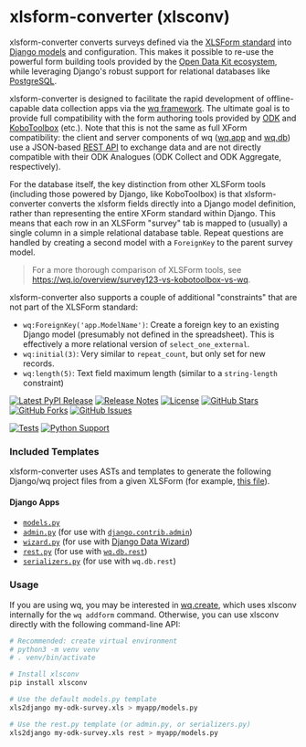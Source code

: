 # xlsform-converter (xlsconv)

xlsform-converter converts surveys defined via the [XLSForm standard] into [Django models] and configuration.  This makes it possible to re-use the powerful form building tools provided by the [Open Data Kit ecosystem][ecosystem], while leveraging Django's robust support for relational databases like [PostgreSQL].

xlsform-converter is designed to facilitate the rapid development of offline-capable data collection apps via the [wq framework].  The ultimate goal is to provide full compatibility with the form authoring tools provided by [ODK][ecosystem] and [KoboToolbox] (etc.).  Note that this is not the same as full XForm compatibility: the client and server components of wq ([wq.app] and [wq.db]) use a JSON-based [REST API] to exchange data and are not directly compatible with their ODK Analogues (ODK Collect and ODK Aggregate, respectively).

For the database itself, the key distinction from other XLSForm tools (including those powered by Django, like KoboToolbox) is that xlsform-converter converts the xlsform fields directly into a Django model definition, rather than representing the entire XForm standard within Django.  This means that each row in an XLSForm "survey" tab is mapped to (usually) a single column in a simple relational database table.  Repeat questions are handled by creating a second model with a `ForeignKey` to the parent survey model.

> For a more thorough comparison of XLSForm tools, see <https://wq.io/overview/survey123-vs-kobotoolbox-vs-wq>.

xlsform-converter also supports a couple of additional "constraints" that are not part of the XLSForm standard:

 * `wq:ForeignKey('app.ModelName')`: Create a foreign key to an existing Django model (presumably not defined in the spreadsheet).  This is effectively a more relational version of `select_one_external`.
 * `wq:initial(3)`: Very similar to `repeat_count`, but only set for new records.
 * `wq:length(5)`: Text field maximum length (similar to a `string-length` constraint)

[![Latest PyPI Release](https://img.shields.io/pypi/v/xlsconv.svg)](https://pypi.org/project/xlsconv)
[![Release Notes](https://img.shields.io/github/release/wq/xlsform-converter.svg)](https://github.com/wq/xlsform-converter/releases)
[![License](https://img.shields.io/pypi/l/xlsconv.svg)](https://github.com/wq/xlsform-converter/blob/main/LICENSE)
[![GitHub Stars](https://img.shields.io/github/stars/wq/xlsform-converter.svg)](https://github.com/wq/xlsform-converter/stargazers)
[![GitHub Forks](https://img.shields.io/github/forks/wq/xlsform-converter.svg)](https://github.com/wq/xlsform-converter/network)
[![GitHub Issues](https://img.shields.io/github/issues/wq/xlsform-converter.svg)](https://github.com/wq/xlsform-converter/issues)

[![Tests](https://github.com/wq/xlsform-converter/actions/workflows/test.yml/badge.svg)](https://github.com/wq/xlsform-converter/actions/workflows/test.yml)
[![Python Support](https://img.shields.io/pypi/pyversions/xlsconv.svg)](https://pypi.python.org/pypi/xlsconv)

### Included Templates

xlsform-converter uses ASTs and templates to generate the following Django/wq project files from a given XLSForm (for example, [this file](https://github.com/wq/xlsform-converter/raw/main/tests/files/input_types.xls)).

#### Django Apps
   - [`models.py`](https://github.com/wq/xlsform-converter/blob/main/tests/files/input_types/models.py)
   - [`admin.py`](https://github.com/wq/xlsform-converter/blob/main/tests/files/input_types/admin.py) (for use with [`django.contrib.admin`](https://docs.djangoproject.com/en/4.2/ref/contrib/admin/))
   - [`wizard.py`](https://github.com/wq/xlsform-converter/blob/main/tests/files/input_types/wizard.py) (for use with [Django Data Wizard](https://github.com/wq/django-data-wizard))
   - [`rest.py`](https://github.com/wq/xlsform-converter/blob/main/tests/files/input_types/rest.py) (for use with [`wq.db.rest`](https://wq.io/wq.db/rest))
   - [`serializers.py`](https://github.com/wq/xlsform-converter/blob/main/tests/files/input_types/serializers.py) (for use with `wq.db.rest`)

### Usage

If you are using wq, you may be interested in [wq.create], which uses xlsconv internally for the `wq addform` command.  Otherwise, you can use xlsconv directly with the following command-line API:

```bash
# Recommended: create virtual environment
# python3 -m venv venv
# . venv/bin/activate

# Install xlsconv
pip install xlsconv

# Use the default models.py template
xls2django my-odk-survey.xls > myapp/models.py

# Use the rest.py template (or admin.py, or serializers.py)
xls2django my-odk-survey.xls rest > myapp/models.py
```

[XLSForm standard]: https://xlsform.org/
[Django models]: https://docs.djangoproject.com/en/4.2/topics/db/models/
[ecosystem]: https://getodk.org/about/ecosystem.html
[KoboToolbox]: https://www.kobotoolbox.org/
[PostgreSQL]: http://www.postgresql.org/
[wq framework]: https://wq.io/
[wq.app]: https://wq.io/wq.app/
[wq.db]: https://wq.io/wq.db/
[REST API]: https://wq.io/wq.db/url-structure
[wq.create]: https://wq.io/wq.create/
